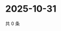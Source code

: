 # 2025-10-31

共 0 条

<!-- BEGIN ZHIHUVIDEO -->
<!-- 最后更新时间 Fri Oct 31 2025 14:17:46 GMT+0800 (China Standard Time) -->

<!-- END ZHIHUVIDEO -->
